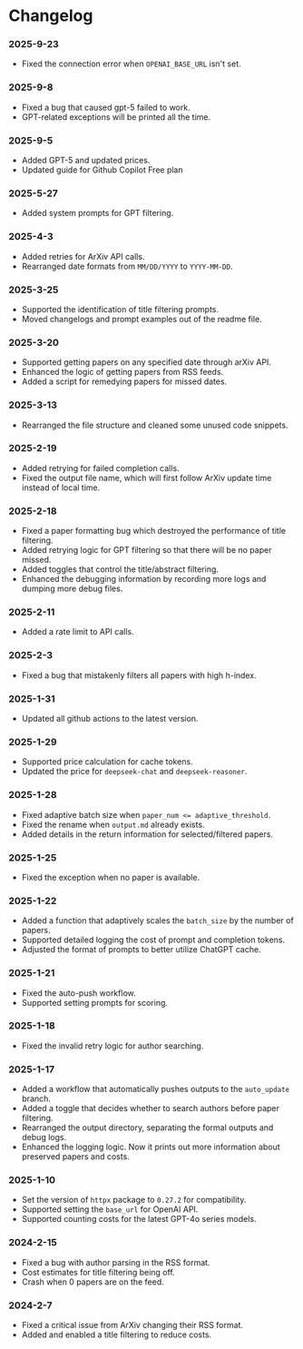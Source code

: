 # Changelog

### 2025-9-23

- Fixed the connection error when `OPENAI_BASE_URL` isn't set.

### 2025-9-8

- Fixed a bug that caused gpt-5 failed to work.
- GPT-related exceptions will be printed all the time.

### 2025-9-5

- Added GPT-5 and updated prices.
- Updated guide for Github Copilot Free plan

### 2025-5-27

- Added system prompts for GPT filtering.

### 2025-4-3

- Added retries for ArXiv API calls.
- Rearranged date formats from `MM/DD/YYYY` to `YYYY-MM-DD`.

### 2025-3-25

- Supported the identification of title filtering prompts.
- Moved changelogs and prompt examples out of the readme file.

### 2025-3-20

- Supported getting papers on any specified date through arXiv API.
- Enhanced the logic of getting papers from RSS feeds.
- Added a script for remedying papers for missed dates.

### 2025-3-13

- Rearranged the file structure and cleaned some unused code snippets.

### 2025-2-19

- Added retrying for failed completion calls.
- Fixed the output file name, which will first follow ArXiv update time instead of local time.

### 2025-2-18

- Fixed a paper formatting bug which destroyed the performance of title filtering.
- Added retrying logic for GPT filtering so that there will be no paper missed.
- Added toggles that control the title/abstract filtering.
- Enhanced the debugging information by recording more logs and dumping more debug files.

### 2025-2-11

- Added a rate limit to API calls.

### 2025-2-3

- Fixed a bug that mistakenly filters all papers with high h-index.

### 2025-1-31

- Updated all github actions to the latest version.

### 2025-1-29

- Supported price calculation for cache tokens.
- Updated the price for `deepseek-chat` and `deepseek-reasoner`.

### 2025-1-28

- Fixed adaptive batch size when `paper_num <= adaptive_threshold`.
- Fixed the rename when `output.md` already exists.
- Added details in the return information for selected/filtered papers.

### 2025-1-25

- Fixed the exception when no paper is available.

### 2025-1-22

- Added a function that adaptively scales the `batch_size` by the number of papers.
- Supported detailed logging the cost of prompt and completion tokens.
- Adjusted the format of prompts to better utilize ChatGPT cache.

### 2025-1-21

- Fixed the auto-push workflow.
- Supported setting prompts for scoring.

### 2025-1-18

- Fixed the invalid retry logic for author searching.

### 2025-1-17

- Added a workflow that automatically pushes outputs to the `auto_update` branch.
- Added a toggle that decides whether to search authors before paper filtering.
- Rearranged the output directory, separating the formal outputs and debug logs.
- Enhanced the logging logic. Now it prints out more information about preserved papers and costs.

### 2025-1-10

- Set the version of `httpx` package to `0.27.2` for compatibility.
- Supported setting the `base_url` for OpenAI API.
- Supported counting costs for the latest GPT-4o series models.

### 2024-2-15

- Fixed a bug with author parsing in the RSS format.
- Cost estimates for title filtering being off.
- Crash when 0 papers are on the feed.

### 2024-2-7

- Fixed a critical issue from ArXiv changing their RSS format.
- Added and enabled a title filtering to reduce costs.
